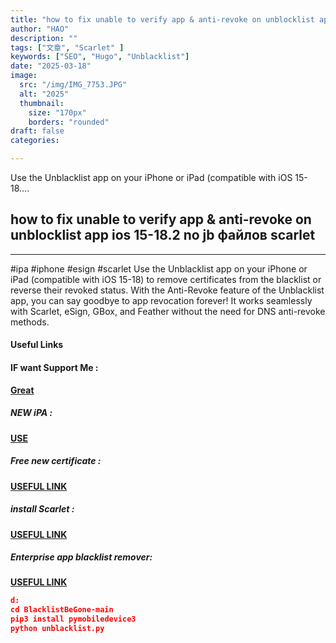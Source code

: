 ```yaml
---
title: "how to fix unable to verify app & anti-revoke on unblocklist app ios 15-18.2 no jb файлов scarlet"
author: "HAO"
description: ""
tags: ["文章", "Scarlet" ]
keywords: ["SEO", "Hugo", "Unblacklist"]
date: "2025-03-18"
image:
  src: "/img/IMG_7753.JPG"
  alt: "2025"
  thumbnail:
    size: "170px"
    borders: "rounded"
draft: false
categories:

---
```


Use the Unblacklist app on your iPhone or iPad (compatible with iOS 15-18....
<!--more-->

## **how to fix unable to verify app & anti-revoke on unblocklist app ios 15-18.2 no jb файлов scarlet**

---

#ipa #iphone #esign #scarlet 
Use the Unblacklist app on your iPhone or iPad (compatible with iOS 15-18) to remove certificates from the blacklist or reverse their revoked status. With the Anti-Revoke feature of the Unblacklist app, you can say goodbye to app revocation forever! It works seamlessly with Scarlet, eSign, GBox, and Feather without the need for DNS anti-revoke methods.

#### **Useful Links**

#### **<and font style="background: "> IF want Support Me :</font>** 
**[ Great](https://www.paypal.me/haotech)**

##### **<and font style="background: "> NEW iPA : </font>** 
**[  USE](https://www.patreon.com/hao8?utm_medium=unknown&utm_source=join_link&utm_campaign=creatorshare_creator&utm_content=copyLink)**

##### **<font style="background:  "> Free new certificate :</font>** 
**[ USEFUL LINK ](https://jiun8631.pages.dev/post/esign_0226/)**

##### **<font style="background:  "> install Scarlet :</font>** 
**[ USEFUL LINK](https://usescarlet.com/)**

##### **<font style="background:  "> Enterprise app blacklist remover:</font>** 
**[ USEFUL LINK](https://github.com/jailbreakdotparty/BlacklistBeGone)**


```json
d:
cd BlacklistBeGone-main
pip3 install pymobiledevice3
python unblacklist.py

 ```  






